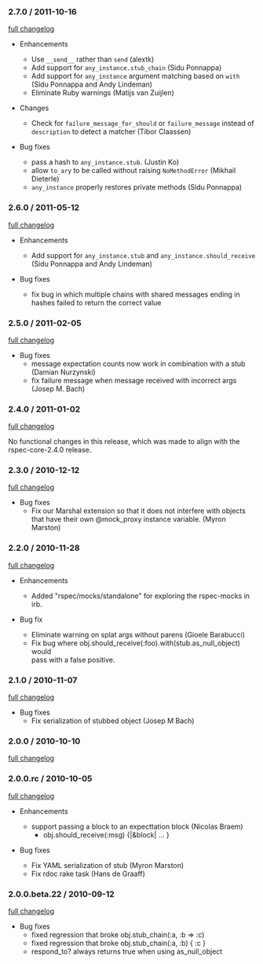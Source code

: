 ### 2.7.0 / 2011-10-16

[full changelog](http://github.com/rspec/rspec-mocks/compare/v2.6.0...v2.7.0)

* Enhancements
  * Use `__send__` rather than `send` (alextk) 
  * Add support for `any_instance.stub_chain` (Sidu Ponnappa)
  * Add support for `any_instance` argument matching based on `with` (Sidu
    Ponnappa and Andy Lindeman)
  * Eliminate Ruby warnings (Matijs van Zuijlen)

* Changes
  * Check for `failure_message_for_should` or `failure_message` instead of
    `description` to detect a matcher (Tibor Claassen)

* Bug fixes
  * pass a hash to `any_instance.stub`. (Justin Ko)
  * allow `to_ary` to be called without raising `NoMethodError` (Mikhail
    Dieterle)
  * `any_instance` properly restores private methods (Sidu Ponnappa)

### 2.6.0 / 2011-05-12

[full changelog](http://github.com/rspec/rspec-mocks/compare/v2.5.0...v2.6.0)

* Enhancements
  * Add support for `any_instance.stub` and `any_instance.should_receive` (Sidu
    Ponnappa and Andy Lindeman)

* Bug fixes
  * fix bug in which multiple chains with shared messages ending in hashes
    failed to return the correct value

### 2.5.0 / 2011-02-05

[full changelog](http://github.com/rspec/rspec-mocks/compare/v2.4.0...v2.5.0)

* Bug fixes
  * message expectation counts now work in combination with a stub (Damian
    Nurzynski)
  * fix failure message when message received with incorrect args (Josep M.
    Bach)

### 2.4.0 / 2011-01-02

[full changelog](http://github.com/rspec/rspec-mocks/compare/v2.3.0...v2.4.0)

No functional changes in this release, which was made to align with the
rspec-core-2.4.0 release.

### 2.3.0 / 2010-12-12

[full changelog](http://github.com/rspec/rspec-mocks/compare/v2.2.0...v2.3.0)

* Bug fixes 
  * Fix our Marshal extension so that it does not interfere with objects that
    have their own @mock_proxy instance variable. (Myron Marston)

### 2.2.0 / 2010-11-28

[full changelog](http://github.com/rspec/rspec-mocks/compare/v2.1.0...v2.2.0)

* Enhancements
  * Added "rspec/mocks/standalone" for exploring the rspec-mocks in irb.

* Bug fix
  * Eliminate warning on splat args without parens (Gioele Barabucci)
  * Fix bug where obj.should_receive(:foo).with(stub.as_null_object) would                                                                                                      
    pass with a false positive.

### 2.1.0 / 2010-11-07

[full changelog](http://github.com/rspec/rspec-mocks/compare/v2.0.1...v2.1.0)

* Bug fixes
  * Fix serialization of stubbed object (Josep M Bach)

### 2.0.0 / 2010-10-10

[full changelog](http://github.com/rspec/rspec-mocks/compare/v2.0.0.beta.22...v2.0.0)

### 2.0.0.rc / 2010-10-05

[full changelog](http://github.com/rspec/rspec-mocks/compare/v2.0.0.beta.22...v2.0.0.rc)

* Enhancements
  * support passing a block to an expecttation block (Nicolas Braem)
    * obj.should_receive(:msg) {|&block| ... }

* Bug fixes
  * Fix YAML serialization of stub (Myron Marston)
  * Fix rdoc rake task (Hans de Graaff)

### 2.0.0.beta.22 / 2010-09-12

[full changelog](http://github.com/rspec/rspec-mocks/compare/v2.0.0.beta.20...v2.0.0.beta.22)

* Bug fixes
  * fixed regression that broke obj.stub_chain(:a, :b => :c)
  * fixed regression that broke obj.stub_chain(:a, :b) { :c }
  * respond_to? always returns true when using as_null_object
